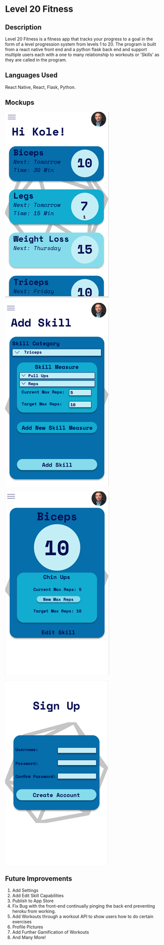 # Level 20 Fitness

## Description

Level 20 Fitness is a fitness app that tracks your progress to a goal in the form of a level progression system from levels 1 to 20. The program is built from a react native front end and a python flask back end and support multiple users each with a one to many relationship to workouts or 'Skills' as they are called in the program.

## Languages Used

React Native, React, Flask, Python.

## Mockups

![Home Screen](./Image_Assets/Home.png)

![Create Skill](./Image_Assets/CreateSkill.png)

![Expanded Item](./Image_Assets/Expanded.png)

![Sign Up Page](./Image_Assets/SignUp.png)

## Future Improvements

1. Add Settings
2. Add Edit Skill Capabilities
3. Publish to App Store
4. Fix Bug with the front-end continually pinging the back end preventing heroku from working.
5. Add Workouts through a workout API to show users how to do certain exercises
6. Profile Pictures
7. Add Further Gamification of Workouts
8. And Many More!